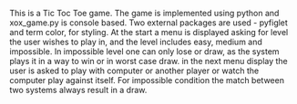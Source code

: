 This is a Tic Toc Toe game.
The game is implemented using python and xox_game.py is console based.
Two external packages are used - pyfiglet and term color, for styling.
At the start a menu is displayed asking for level the user wishes to play in, and the level includes easy, medium and impossible.
In impossible level one can only lose or draw, as the system plays it in a way to win or in worst case draw.
in the next menu display the user is asked to play with computer or another player or watch the computer play against itself.
For impossible condition the match between two systems always result in a draw.

